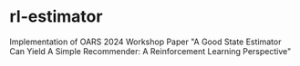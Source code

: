 # rl-estimator
Implementation of OARS 2024 Workshop Paper "A Good State Estimator Can Yield A Simple Recommender: A Reinforcement Learning Perspective"
